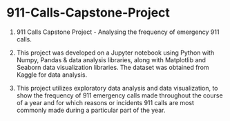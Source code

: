 # 911-Calls-Capstone-Project

1. 911 Calls Capstone Project - Analysing the frequency of emergency 911 calls.

2. This project was developed on a Jupyter notebook using Python with Numpy, Pandas & data analysis libraries, along with Matplotlib and Seaborn data visualization libraries. The dataset was obtained from Kaggle for data analysis.

3. This project utilizes exploratory data analysis and data visualization, to show the frequency of 911 emergency calls made throughout the course of a year and for which reasons or incidents 911 calls are most commonly made during a particular part of the year.
